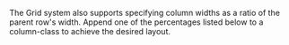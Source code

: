 The Grid system also supports specifying column widths as a ratio of the parent row's width. Append one of the percentages listed below to a column-class to achieve the desired layout.

